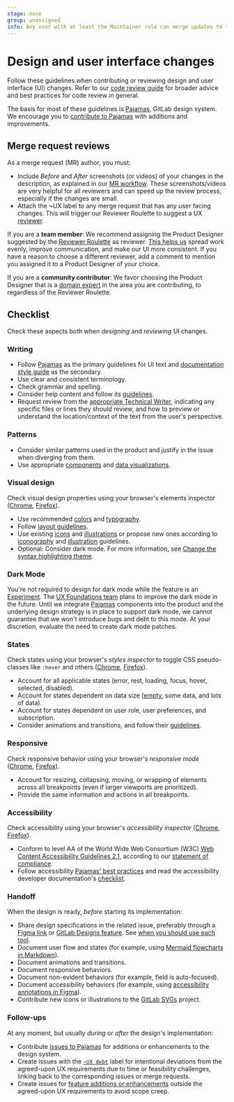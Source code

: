 ```yaml
---
stage: none
group: unassigned
info: Any user with at least the Maintainer role can merge updates to this content. For details, see https://docs.gitlab.com/ee/development/development_processes.html#development-guidelines-review.
---
```


# Design and user interface changes

Follow these guidelines when contributing or reviewing design and user interface
(UI) changes. Refer to our [code review guide](../code_review.md) for broader
advice and best practices for code review in general.

The basis for most of these guidelines is [Pajamas](https://design.gitlab.com/),
GitLab design system. We encourage you to [contribute to Pajamas](https://design.gitlab.com/get-started/contributing/)
with additions and improvements.

## Merge request reviews

As a merge request (MR) author, you must:

- Include _Before_ and _After_
  screenshots (or videos) of your changes in the description, as explained in our
  [MR workflow](merge_request_workflow.md). These screenshots/videos are very helpful
  for all reviewers and can speed up the review process, especially if the changes
  are small.
- Attach the ~UX label to any merge request that has any user facing changes. This will trigger our
  Reviewer Roulette to suggest a UX [reviewer](https://about.gitlab.com/handbook/product/ux/product-designer/mr-reviews/#stage-group-mrs).

If you are a **team member**: We recommend assigning the Product Designer suggested by the
[Reviewer Roulette](../code_review.md#reviewer-roulette) as reviewer. [This helps us](https://about.gitlab.com/handbook/product/ux/product-designer/mr-reviews/#benefits) spread work evenly, improve communication, and make our UI more
consistent. If you have a reason to choose a different reviewer, add a comment to mention you assigned
it to a Product Designer of your choice.

If you are a **community contributor**: We favor choosing the Product Designer that is a
[domain expert](../code_review.md#domain-experts) in the area you are contributing, to regardless
of the Reviewer Roulette.

## Checklist

Check these aspects both when _designing_ and _reviewing_ UI changes.

### Writing

- Follow [Pajamas](https://design.gitlab.com/content/ui-text/) as the primary
  guidelines for UI text and [documentation style guide](../documentation/styleguide/index.md)
  as the secondary.
- Use clear and consistent terminology.
- Check grammar and spelling.
- Consider help content and follow its [guidelines](https://design.gitlab.com/usability/contextual-help).
- Request review from the [appropriate Technical Writer](https://handbook.gitlab.com/handbook/product/ux/technical-writing/#assignments),
  indicating any specific files or lines they should review, and how to preview
  or understand the location/context of the text from the user's perspective.

### Patterns

- Consider similar patterns used in the product and justify in the issue when diverging
  from them.
- Use appropriate [components](https://design.gitlab.com/components/overview/)
  and [data visualizations](https://design.gitlab.com/data-visualization/overview/).

### Visual design

Check visual design properties using your browser's elements inspector ([Chrome](https://developer.chrome.com/docs/devtools/css/),
[Firefox](https://firefox-source-docs.mozilla.org/devtools-user/page_inspector/how_to/open_the_inspector/index.html)).

- Use recommended [colors](https://design.gitlab.com/product-foundations/color)
  and [typography](https://design.gitlab.com/product-foundations/type-fundamentals/).
- Follow [layout guidelines](https://design.gitlab.com/product-foundations/layout#grid).
- Use existing [icons](https://gitlab-org.gitlab.io/gitlab-svgs/) and [illustrations](https://gitlab-org.gitlab.io/gitlab-svgs/illustrations/)
  or propose new ones according to [iconography](https://design.gitlab.com/product-foundations/iconography/)
  and [illustration](https://design.gitlab.com/product-foundations/illustration/)
  guidelines.
- Optional: Consider dark mode. For more information, see [Change the syntax highlighting theme](../../user/profile/preferences.md#change-the-syntax-highlighting-theme).

### Dark Mode

You're not required to design for dark mode while the feature is an [Experiment](../../policy/experiment-beta-support.md#experiment). The [UX Foundations team](https://about.gitlab.com/direction/manage/foundations/) plans to improve the dark mode in the future. Until we integrate [Pajamas](https://design.gitlab.com/) components into the product and the underlying design strategy is in place to support dark mode, we cannot guarantee that we won't introduce bugs and debt to this mode. At your discretion, evaluate the need to create dark mode patches.

### States

Check states using your browser's _styles inspector_ to toggle CSS pseudo-classes
like `:hover` and others ([Chrome](https://developer.chrome.com/docs/devtools/css/reference/#pseudo-class),
[Firefox](https://firefox-source-docs.mozilla.org/devtools-user/page_inspector/how_to/examine_and_edit_css/index.html#viewing-common-pseudo-classes)).

- Account for all applicable states (error, rest, loading, focus, hover, selected, disabled).
- Account for states dependent on data size ([empty](https://design.gitlab.com/patterns/empty-states),
  some data, and lots of data).
- Account for states dependent on user role, user preferences, and subscription.
- Consider animations and transitions, and follow their [guidelines](https://design.gitlab.com/product-foundations/motion/).

### Responsive

Check responsive behavior using your browser's _responsive mode_ ([Chrome](https://developer.chrome.com/docs/devtools/device-mode/#viewport),
[Firefox](https://firefox-source-docs.mozilla.org/devtools-user/responsive_design_mode/index.html)).

- Account for resizing, collapsing, moving, or wrapping of elements across
  all breakpoints (even if larger viewports are prioritized).
- Provide the same information and actions in all breakpoints.

### Accessibility

Check accessibility using your browser's _accessibility inspector_ ([Chrome](https://developer.chrome.com/docs/devtools/accessibility/reference/),
[Firefox](https://developer.mozilla.org/en-US/docs/Tools/Accessibility_inspector#accessing_the_accessibility_inspector)).

- Conform to level AA of the World Wide Web Consortium (W3C) [Web Content Accessibility Guidelines 2.1](https://www.w3.org/TR/WCAG21/),
  according to our [statement of compliance](https://design.gitlab.com/accessibility/a11y/).
- Follow accessibility [Pajamas' best practices](https://design.gitlab.com/accessibility/best-practices/)
  and read the accessibility developer documentation's [checklist](../fe_guide/accessibility/best_practices.md#quick-checklist).

### Handoff

When the design is ready, _before_ starting its implementation:

- Share design specifications in the related issue, preferably through a [Figma link](https://help.figma.com/hc/en-us/articles/360040531773-Share-Files-with-anyone-using-Link-Sharing#Copy_link)
  or [GitLab Designs feature](../../user/project/issues/design_management.md).
  See [when you should use each tool](https://about.gitlab.com/handbook/product/ux/product-designer/#deliver).
- Document user flow and states (for example, using [Mermaid flowcharts in Markdown](../../user/markdown.md#mermaid)).
- Document animations and transitions.
- Document responsive behaviors.
- Document non-evident behaviors (for example, field is auto-focused).
- Document accessibility behaviors (for example, using [accessibility annotations in Figma](https://www.figma.com/file/g7QtDbfxF3pCdWiyskIr0X/Accessibility-bluelines)).
- Contribute new icons or illustrations to the [GitLab SVGs](https://gitlab.com/gitlab-org/gitlab-svgs)
  project.

### Follow-ups

At any moment, but usually _during_ or _after_ the design's implementation:

- Contribute [issues to Pajamas](https://design.gitlab.com/get-started/contributing#contribute-an-issue)
  for additions or enhancements to the design system.
- Create issues with the [`~UX debt`](../labels/index.md#technical-and-ux-debt)
  label for intentional deviations from the agreed-upon UX requirements due to
  time or feasibility challenges, linking back to the corresponding issues or
  merge requests.
- Create issues for [feature additions or enhancements](issue_workflow.md#feature-proposals)
  outside the agreed-upon UX requirements to avoid scope creep.

